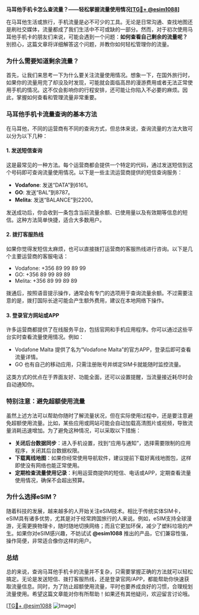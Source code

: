 **马耳他手机卡怎么查流量？——轻松掌握流量使用情况[[TG💪+ @esim1088](https://t.me/s/esim1088)]**

在马耳他生活或旅行，手机流量是必不可少的工具。无论是日常沟通、查找地图还是刷社交媒体，流量都成了我们生活中不可或缺的一部分。然而，对于初次使用马耳他手机卡的朋友们来说，可能会遇到一个问题：**如何查看自己剩余的流量呢？** 别担心，这篇文章将详细解答这个问题，并教你如何轻松管理你的流量。

### **为什么需要知道剩余流量？**

首先，让我们来思考一下为什么要关注流量使用情况。想象一下，在国外旅行时，如果你的流量用完了却没及时发现，可能就会面临高昂的漫游费用或者无法正常使用手机的情况。这不仅会影响你的行程安排，还可能让你陷入不必要的麻烦。因此，掌握如何查看和管理流量非常重要。

### **马耳他手机卡流量查询的基本方法**

在马耳他，不同的运营商有不同的查询方式，但总体来说，查询流量的方法大致可以分为以下几种：

#### **1. 发送短信查询**
这是最常见的一种方法。每个运营商都会提供一个特定的代码，通过发送短信到这个号码即可查询流量使用情况。以下是一些主流运营商提供的短信查询服务：

- **Vodafone**: 发送“DATA”到6161。
- **GO**: 发送“BAL”到8787。
- **Melita**: 发送“BALANCE”到2200。

发送成功后，你会收到一条包含当前流量余额、已使用量以及有效期等信息的短信。这种方法简单快捷，适合大多数用户。

#### **2. 拨打客服热线**
如果你觉得发短信太麻烦，也可以直接拨打运营商的客服热线进行咨询。以下是几个主要运营商的客服电话：
- Vodafone: +356 89 99 89 99
- GO: +356 89 99 89 89
- Melita: +356 89 99 89 89

拨通后，按照语音提示操作，通常会有专门的选项用于查询流量余额。不过需要注意的是，拨打国际长途可能会产生额外费用，建议在本地网络下操作。

#### **3. 登录官方网站或APP**
许多运营商都提供了在线服务平台，包括官网和手机应用程序。你可以通过这些平台实时查看流量使用情况。例如：
- Vodafone Malta 提供了名为“Vodafone Malta”的官方APP，登录后即可查看流量详情。
- GO 也有自己的移动应用，只需注册账号并绑定SIM卡就能随时监控流量。

这类方式的优点在于界面友好、功能全面，还可以设置提醒，当流量接近耗尽时会自动通知你。

### **特别注意：避免超额使用流量**

虽然上述方法可以帮助你随时了解流量状况，但在实际使用过程中，还是要注意避免超额使用流量。比如，某些应用或网站可能会自动加载高清图片或视频，导致流量消耗迅速增加。为了避免这种情况，可以采取以下措施：

- **关闭后台数据同步**：进入手机设置，找到“应用与通知”，选择需要限制的应用程序，关闭其后台数据权限。
- **下载离线地图**：如果你经常使用导航软件，建议提前下载好离线地图包，这样即使没有网络也能正常使用。
- **定期检查流量使用记录**：利用运营商提供的短信、电话或APP，定期查看流量使用情况，确保不会超出预算。

### **为什么选择eSIM？**

随着科技的发展，越来越多的人开始关注eSIM技术。相比于传统实体SIM卡，eSIM具有诸多优势，尤其是对于经常跨国旅行的人来说。例如，eSIM支持全球漫游，无需更换物理卡，随时随地切换网络；而且它更加环保，减少了塑料垃圾的产生。如果你对eSIM感兴趣，不妨试试 **@esim1088** 推出的产品，它们兼容性强，操作简便，非常适合像你这样的用户。

### **总结**

总的来说，查询马耳他手机卡的流量并不复杂，只需要掌握正确的方法就可以轻松搞定。无论是发送短信、拨打客服热线，还是登录官网/APP，都能帮助你快速获取流量信息。同时，为了防止超额使用流量，平时也要养成良好的习惯，合理规划流量使用。希望这篇文章能对你有所帮助！如果还有其他疑问，欢迎留言讨论哦。

[[TG💪+ @esim1088](https://t.me/s/esim1088) ![Image](https://i.postimg.cc/4NQfJmqS/Snipaste-2025-05-13-00-14-12.png)]